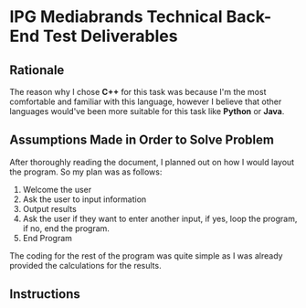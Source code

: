 # IPG Mediabrands Technical Back-End Test Deliverables

## Rationale
The reason why I chose **C++** for this task was because I'm the most comfortable and familiar with this language, however I believe that other languages would've been more suitable for this task like **Python** or **Java**.

## Assumptions Made in Order to Solve Problem
After thoroughly reading the document, I planned out on how I would layout the program. So my plan was as follows:
1. Welcome the user
2. Ask the user to input information
3. Output results
4. Ask the user if they want to enter another input, if yes, loop the program, if no, end the program.
5. End Program

The coding for the rest of the program was quite simple as I was already provided the calculations for the results.

## Instructions
